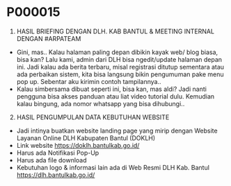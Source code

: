 # P000015

1. HASIL BRIEFING DENGAN DLH. KAB BANTUL & MEETING INTERNAL DENGAN #ARPATEAM
- Gini, mas.. Kalau halaman paling depan dibikin kayak web/ blog biasa, bisa kan? Lalu kami, admin dari DLH bisa ngedit/update halaman depan ini. Jadi kalau ada berita terbaru, misal registrasi ditutup sementara atau ada perbaikan sistem, kita bisa langsung bikin pengumuman pake menu pop up. Sebentar aku kirimin contoh tampilannya..
- Kalau simbersama dibuat seperti ini, bisa kan, mas aldi? Jadi nanti pengguna bisa akses panduan atau liat video tutorial dulu. Kemudian kalau bingung, ada nomor whatsapp yang bisa dihubungi..

2. HASIL PENGUMPULAN DATA KEBUTUHAN WEBSITE
- Jadi intinya buatkan website landing page yang mirip dengan Website Layanan Online DLH Kabupaten Bantul (DOKLH)
- Link website https://doklh.bantulkab.go.id/
- Harus ada Notifikasi Pop-Up
- Harus ada file download
- Kebutuhan logo & informasi lain ada di Web Resmi DLH Kab. Bantul https://dlh.bantulkab.go.id/